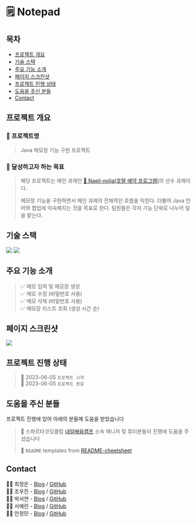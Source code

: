 # 🗒️ Notepad
> 

## 목차
* [프로젝트 개요](#프로젝트-개요)
* [기술 스택](#기술-스택)
* [주요 기능 소개](#주요-기능-소개)
* [페이지 스크린샷](#페이지-스크린샷)
* [프로젝트 진행 상태](#프로젝트-진행-상태)
* [도움을 주신 분들](#도움을-주신-분들)
* [Contact](#contact)
<!-- * [License](#license) -->


## 프로젝트 개요
### 📛 프로젝트명
> Java 메모장 기능 구현 프로젝트

### 🥅 달성하고자 하는 목표 
> 해당 프로젝트는 메인 과제인 [🚂 Naeil-nolja(호텔 예약 프로그램)](https://github.com/jungeun5-choi/Naeil-nolja)의 선수 과제이다.<br>
> 
> 메모장 기능을 구현하면서 메인 과제의 전체적인 흐름을 익힌다. 더불어 Java 언어와 협업에 익숙해지는 것을 목표로 한다. 팀원들은 각자 기능 단위로 나누어 일을 맡는다.<br>



## 기술 스택
<div align=left>
<img src="https://img.shields.io/badge/java-007396?style=for-the-badge&logo=java&logoColor=white"> 
<img src="https://img.shields.io/badge/github-181717?style=for-the-badge&logo=github&logoColor=white">
</div>

## 주요 기능 소개
> ✅ 메모 입력 및 메모장 생성<br>
> ✅ 메모 수정 (비밀번호 사용)<br>
> ✅ 메모 삭제 (비밀번호 사용)<br>
> ✅ 메모장 리스트 조회 (생성 시간 순)<br>

## 페이지 스크린샷
![](https://velog.velcdn.com/images/temprmn/post/dc50297a-0b29-41ac-a967-770b2b157efb/image.png)

## 프로젝트 진행 상태
> 🚩 2023-06-05 `프로젝트 시작`<br>
> 🚩 2023-06-05 `프로젝트 종료`
 

## 도움을 주신 분들
프로젝트 진행에 있어 아래의 분들께 도움을 받았습니다 <br>

> 🤝 스파르타코딩클럽 [내일배움캠프](https://nbcamp.spartacodingclub.kr/) 소속 매니저 및 튜터분들이 진행에 도움을 주셨습니다<br>
> 
> 🤝 `README` templates from [README-cheetsheet](https://github.com/ritaly/README-cheatsheet)


## Contact
👩‍💻 최정은 - [Blog](https://velog.io/@temprmn) / [GitHub](https://github.com/jungeun5-choi/)<br>
👨‍💻 조우진 - [Blog](https://velog.io/@dnwls3525) / [GitHub](https://github.com/VVooJIN3)<br>
👩‍💻 박서연 - [Blog](https://velog.io/@helloh1h1) / [GitHub](https://github.com/seoyeonpark99)<br>
👩‍💻 서예린 - [Blog](https://velog.io/@yesrin) / [GitHub](https://github.com/yesrin)<br>
👨‍💻 안정민 - [Blog](https://velog.io/@symbol9550) / [GitHub](https://github.com/MI-Ryeon)<br>
